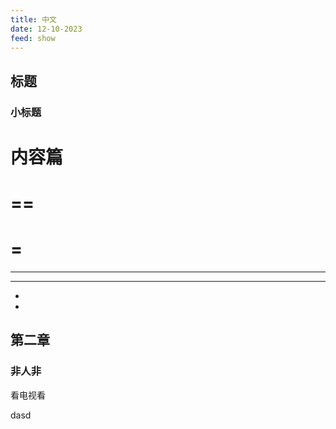 ```yaml
---
title: 中文
date: 12-10-2023
feed: show
---
```

## 标题
### 小标题
内容篇
====
==
==
=
==
---






***
*









*
## 第二章
### 非人非
看电视看








dasd